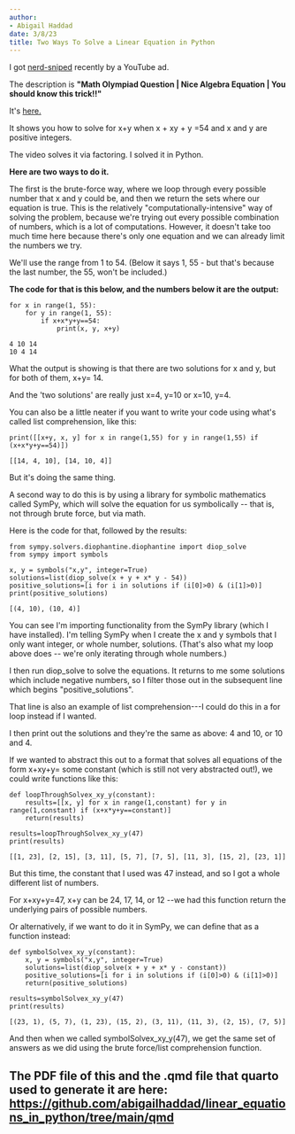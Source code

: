 ```yaml
---
author:
- Abigail Haddad
date: 3/8/23
title: Two Ways To Solve a Linear Equation in Python
---
```


I got [nerd-sniped](https://xkcd.com/356/) recently by a YouTube ad.

The description is **"Math Olympiad Question \| Nice Algebra Equation \|
You should know this trick!!"**

It's [here.](https://www.youtube.com/watch?v=b8SDfsimvWY)

It shows you how to solve for x+y when x + xy + y =54 and x and y are
positive integers.

The video solves it via factoring. I solved it in Python.

**Here are two ways to do it.**

The first is the brute-force way, where we loop through every possible
number that x and y could be, and then we return the sets where our
equation is true. This is the relatively "computationally-intensive" way
of solving the problem, because we're trying out every possible
combination of numbers, which is a lot of computations. However, it
doesn't take too much time here because there's only one equation and we
can already limit the numbers we try.

We'll use the range from 1 to 54. (Below it says 1, 55 - but that's
because the last number, the 55, won't be included.)

**The code for that is this below, and the numbers below it are the
output:**

``` {.python .cell-code}
for x in range(1, 55):
    for y in range(1, 55):
        if x+x*y+y==54:
            print(x, y, x+y)
```
    4 10 14
    10 4 14


What the output is showing is that there are two solutions for x and y,
but for both of them, x+y= 14.

And the 'two solutions' are really just x=4, y=10 or x=10, y=4.

You can also be a little neater if you want to write your code using
what's called list comprehension, like this:

``` {.python .cell-code}
print([[x+y, x, y] for x in range(1,55) for y in range(1,55) if (x+x*y+y==54)])
```

    [[14, 4, 10], [14, 10, 4]]


But it's doing the same thing.

A second way to do this is by using a library for symbolic mathematics
called SymPy, which will solve the equation for us symbolically -- that
is, not through brute force, but via math.

Here is the code for that, followed by the results:


``` {.python .cell-code}
from sympy.solvers.diophantine.diophantine import diop_solve
from sympy import symbols

x, y = symbols("x,y", integer=True)
solutions=list(diop_solve(x + y + x* y - 54))
positive_solutions=[i for i in solutions if (i[0]>0) & (i[1]>0)]
print(positive_solutions)
```

    [(4, 10), (10, 4)]


You can see I'm importing functionality from the SymPy library (which I
have installed). I'm telling SymPy when I create the x and y symbols
that I only want integer, or whole number, solutions. (That's also what
my loop above does -- we're only iterating through whole numbers.)

I then run diop_solve to solve the equations. It returns to me some
solutions which include negative numbers, so I filter those out in the
subsequent line which begins "positive_solutions".

That line is also an example of list comprehension---I could do this in
a for loop instead if I wanted.

I then print out the solutions and they're the same as above: 4 and 10,
or 10 and 4.

If we wanted to abstract this out to a format that solves all equations
of the form x+xy+y= some constant (which is still not very abstracted
out!), we could write functions like this:

``` {.python .cell-code}
def loopThroughSolvex_xy_y(constant):
    results=[[x, y] for x in range(1,constant) for y in range(1,constant) if (x+x*y+y==constant)]
    return(results)
    
results=loopThroughSolvex_xy_y(47)
print(results)    
```

    [[1, 23], [2, 15], [3, 11], [5, 7], [7, 5], [11, 3], [15, 2], [23, 1]]


But this time, the constant that I used was 47 instead, and so I got a
whole different list of numbers.

For x+xy+y=47, x+y can be 24, 17, 14, or 12 --we had this function
return the underlying pairs of possible numbers.

Or alternatively, if we want to do it in SymPy, we can define that as a
function instead:

``` {.python .cell-code}
def symbolSolvex_xy_y(constant):
    x, y = symbols("x,y", integer=True)
    solutions=list(diop_solve(x + y + x* y - constant))
    positive_solutions=[i for i in solutions if (i[0]>0) & (i[1]>0)]
    return(positive_solutions)
    
results=symbolSolvex_xy_y(47)
print(results)    
```

    [(23, 1), (5, 7), (1, 23), (15, 2), (3, 11), (11, 3), (2, 15), (7, 5)]


And then when we called symbolSolvex_xy_y(47), we get the same set of
answers as we did using the brute force/list comprehension function.


## The PDF file of this and the .qmd file that quarto used to generate it are here: https://github.com/abigailhaddad/linear_equations_in_python/tree/main/qmd
